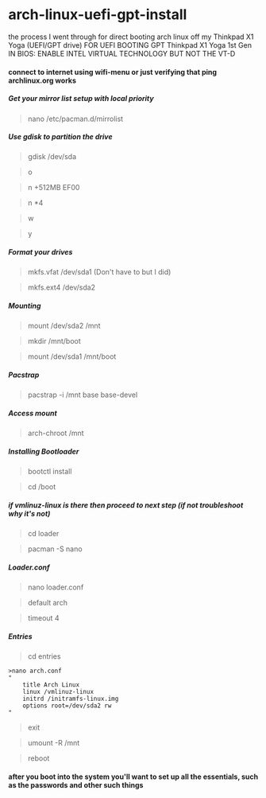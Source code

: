 # arch-linux-uefi-gpt-install
the process I went through for direct booting arch linux off my Thinkpad X1 Yoga (UEFI/GPT drive)
FOR UEFI BOOTING GPT
Thinkpad X1 Yoga 1st Gen
IN BIOS: ENABLE INTEL VIRTUAL TECHNOLOGY BUT NOT THE VT-D 


#### connect to internet using wifi-menu or just verifying that ping archlinux.org works

##### Get your mirror list setup with local priority
> nano /etc/pacman.d/mirrolist 

##### Use gdisk to partition the drive
> gdisk /dev/sda

> o 

> n <blank> <blank> +512MB<enter> EF00<enter>
	
> n <blank>*4
	
> w

> y

##### Format your drives
> mkfs.vfat /dev/sda1 (Don't have to but I did)

> mkfs.ext4 /dev/sda2

##### Mounting
>mount /dev/sda2 /mnt

>mkdir /mnt/boot

>mount /dev/sda1 /mnt/boot

##### Pacstrap
>pacstrap -i /mnt base base-devel

##### Access mount
>arch-chroot /mnt

##### Installing Bootloader
>bootctl install

>cd /boot
##### if vmlinuz-linux is there then proceed to next step (if not troubleshoot why it's not)
  >cd loader
  
  >pacman -S nano


##### Loader.conf
>nano loader.conf

  > default arch
  
  > timeout 4


##### Entries 
>cd entries 

	>nano arch.conf
	"
		title Arch Linux
		linux /vmlinuz-linux
		initrd /initramfs-linux.img
		options root=/dev/sda2 rw
	"

> exit

> umount -R /mnt

> reboot

#### after you boot into the system you'll want to set up all the essentials, such as the passwords and other such things

